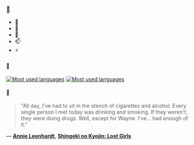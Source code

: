 ### 👋

- 🔭
- 🌱
- 💬
- 📫
- ⚡

#### 🧏

[![Most used languages](https://github-readme-stats-aynah.vercel.app/api/top-langs/?username=aynh&theme=solarized-dark&langs_count=6&layout=compact&hide_title=true)](https://github.com/anuraghazra/github-readme-stats#gh-dark-mode-only)
[![Most used languages](https://github-readme-stats-aynah.vercel.app/api/top-langs/?username=aynh&theme=solarized-light&langs_count=6&layout=compact&hide_title=true)](https://github.com/anuraghazra/github-readme-stats#gh-light-mode-only)

#### 💬

> "All day, I've had to sit in the stench of cigarettes and alcohol. Every single person I met today was drinking and smoking. If they weren't, they were doing drugs. Well, except for Wayne. I've... had enough of it."

&mdash; [**Annie Leonhardt**](https://myanimelist.net/character.php?q=Annie%20Leonhardt&cat=character), [**Shingeki no Kyojin: Lost Girls**](https://myanimelist.net/search/all?q=Shingeki%20no%20Kyojin%3A%20Lost%20Girls&cat=all)

